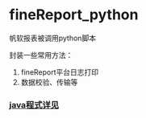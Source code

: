 # fineReport_python
帆软报表被调用python脚本

封装一些常用方法：

1. fineReport平台日志打印
2. 数据校验、传输等

### [java程式详见](https://github.com/ZhenQiangWang/fineReport_java)

